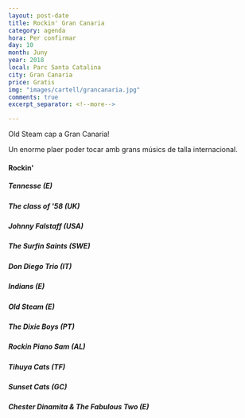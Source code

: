 ```yaml
---
layout: post-date
title: Rockin' Gran Canaria
category: agenda
hora: Per confirmar
day: 10
month: Juny
year: 2018
local: Parc Santa Catalina
city: Gran Canaria
price: Gratis
img: "images/cartell/grancanaria.jpg" 
comments: true
excerpt_separator: <!--more-->

---
```


Old Steam cap a Gran Canaria!

Un enorme plaer poder tocar amb grans músics de talla internacional.

<!--more-->


#### Rockin'

##### Tennesse (E)
##### The class of '58 (UK)
##### Johnny Falstaff (USA)
##### The Surfin Saints (SWE)
##### Don Diego Trio (IT)
##### Indians (E)
##### Old Steam (E)
##### The Dixie Boys (PT)
##### Rockin Piano Sam (AL)
##### Tihuya Cats (TF)
##### Sunset Cats (GC)
##### Chester Dinamita & The Fabulous Two (E)

